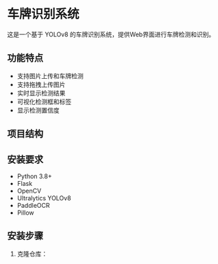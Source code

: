 # 车牌识别系统

这是一个基于 YOLOv8 的车牌识别系统，提供Web界面进行车牌检测和识别。

## 功能特点

- 支持图片上传和车牌检测
- 支持拖拽上传图片
- 实时显示检测结果
- 可视化检测框和标签
- 显示检测置信度

## 项目结构

## 安装要求

- Python 3.8+
- Flask
- OpenCV
- Ultralytics YOLOv8
- PaddleOCR
- Pillow

## 安装步骤

1. 克隆仓库：

